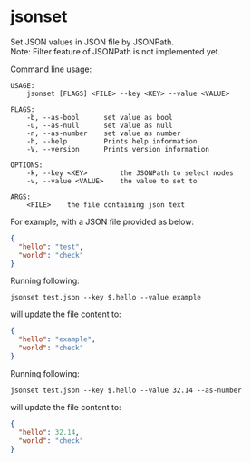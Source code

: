 # jsonset
Set JSON values in JSON file by JSONPath.  
Note: Filter feature of JSONPath is not implemented yet.

Command line usage:
```text
USAGE:
    jsonset [FLAGS] <FILE> --key <KEY> --value <VALUE>

FLAGS:
    -b, --as-bool      set value as bool
    -u, --as-null      set value as null
    -n, --as-number    set value as number
    -h, --help         Prints help information
    -V, --version      Prints version information

OPTIONS:
    -k, --key <KEY>        the JSONPath to select nodes
    -v, --value <VALUE>    the value to set to

ARGS:
    <FILE>    the file containing json text
```

For example, with a JSON file provided as below:
```json
{
  "hello": "test",
  "world": "check"
}
```

Running following:
```text
jsonset test.json --key $.hello --value example
```
will update the file content to:
```json
{
  "hello": "example",
  "world": "check"
}
```

Running following:
```text
jsonset test.json --key $.hello --value 32.14 --as-number
```
will update the file content to:
```json
{
  "hello": 32.14,
  "world": "check"
}
```
